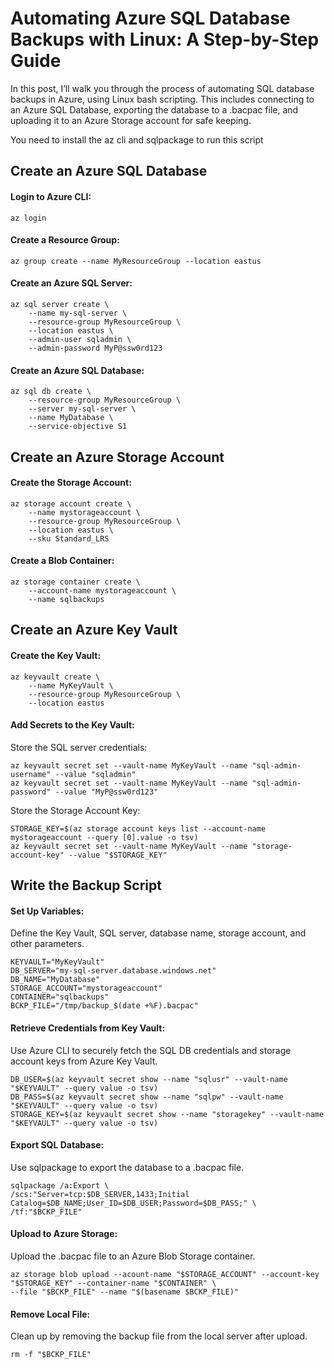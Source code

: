 # Automating Azure SQL Database Backups with Linux: A Step-by-Step Guide

In this post, I’ll walk you through the process of automating SQL database backups in Azure, using Linux bash scripting. This includes connecting to an Azure SQL Database, exporting the database to a .bacpac file, and uploading it to an Azure Storage account for safe keeping. 

You need to install the az cli and sqlpackage to run this script

## Create an Azure SQL Database
#### Login to Azure CLI:
```
az login
```

#### Create a Resource Group:
```
az group create --name MyResourceGroup --location eastus
```

#### Create an Azure SQL Server:
```
az sql server create \
    --name my-sql-server \
    --resource-group MyResourceGroup \
    --location eastus \
    --admin-user sqladmin \
    --admin-password MyP@ssw0rd123
```

#### Create an Azure SQL Database:
```
az sql db create \
    --resource-group MyResourceGroup \
    --server my-sql-server \
    --name MyDatabase \
    --service-objective S1
```

## Create an Azure Storage Account
#### Create the Storage Account:
```
az storage account create \
    --name mystorageaccount \
    --resource-group MyResourceGroup \
    --location eastus \
    --sku Standard_LRS
```

#### Create a Blob Container:
```
az storage container create \
    --account-name mystorageaccount \
    --name sqlbackups
```

## Create an Azure Key Vault
#### Create the Key Vault:
```
az keyvault create \
    --name MyKeyVault \
    --resource-group MyResourceGroup \
    --location eastus
```

#### Add Secrets to the Key Vault:
Store the SQL server credentials:
```
az keyvault secret set --vault-name MyKeyVault --name "sql-admin-username" --value "sqladmin"
az keyvault secret set --vault-name MyKeyVault --name "sql-admin-password" --value "MyP@ssw0rd123"
```

Store the Storage Account Key:
```
STORAGE_KEY=$(az storage account keys list --account-name mystorageaccount --query [0].value -o tsv)
az keyvault secret set --vault-name MyKeyVault --name "storage-account-key" --value "$STORAGE_KEY"
```

## Write the Backup Script

#### Set Up Variables: 
Define the Key Vault, SQL server, database name, storage account, and other parameters.
```
KEYVAULT="MyKeyVault"
DB_SERVER="my-sql-server.database.windows.net"
DB_NAME="MyDatabase"
STORAGE_ACCOUNT="mystorageaccount"
CONTAINER="sqlbackups"
BCKP_FILE="/tmp/backup_$(date +%F).bacpac"
```


#### Retrieve Credentials from Key Vault: 
Use Azure CLI to securely fetch the SQL DB credentials and storage account keys from Azure Key Vault.
```
DB_USER=$(az keyvault secret show --name "sqlusr" --vault-name "$KEYVAULT" --query value -o tsv)
DB_PASS=$(az keyvault secret show --name "sqlpw" --vault-name "$KEYVAULT" --query value -o tsv)
STORAGE_KEY=$(az keyvault secret show --name "storagekey" --vault-name "$KEYVAULT" --query value -o tsv)
```


#### Export SQL Database: 
Use sqlpackage to export the database to a .bacpac file.
```
sqlpackage /a:Export \
/scs:"Server=tcp:$DB_SERVER,1433;Initial Catalog=$DB_NAME;User_ID=$DB_USER;Password=$DB_PASS;" \
/tf:"$BCKP_FILE"
```


#### Upload to Azure Storage: 
Upload the .bacpac file to an Azure Blob Storage container.
```
az storage blob upload --acount-name "$STORAGE_ACCOUNT" --account-key "$STORAGE_KEY" --container-name "$CONTAINER" \
--file "$BCKP_FILE" --name "$(basename $BCKP_FILE)"
```


#### Remove Local File: 
Clean up by removing the backup file from the local server after upload.
```
rm -f "$BCKP_FILE"
```

